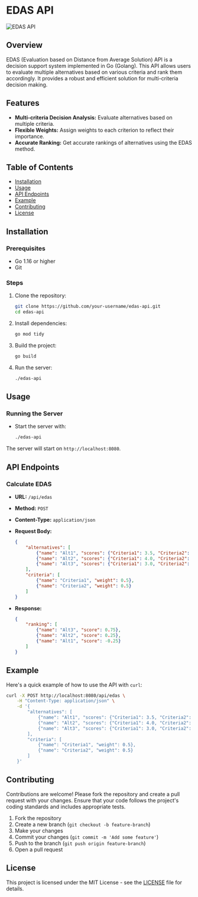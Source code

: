 # EDAS API

![EDAS API](https://img.shields.io/badge/EDAS-API-blue.svg)

## Overview

EDAS (Evaluation based on Distance from Average Solution) API is a decision support system implemented in Go (Golang). This API allows users to evaluate multiple alternatives based on various criteria and rank them accordingly. It provides a robust and efficient solution for multi-criteria decision making.

## Features

- **Multi-criteria Decision Analysis:** Evaluate alternatives based on multiple criteria.
- **Flexible Weights:** Assign weights to each criterion to reflect their importance.
- **Accurate Ranking:** Get accurate rankings of alternatives using the EDAS method.

## Table of Contents

- [Installation](#installation)
- [Usage](#usage)
- [API Endpoints](#api-endpoints)
- [Example](#example)
- [Contributing](#contributing)
- [License](#license)

## Installation

### Prerequisites

- Go 1.16 or higher
- Git

### Steps

1. Clone the repository:

    ```sh
    git clone https://github.com/your-username/edas-api.git
    cd edas-api
    ```

2. Install dependencies:

    ```sh
    go mod tidy
    ```

3. Build the project:

    ```sh
    go build
    ```

4. Run the server:

    ```sh
    ./edas-api
    ```

## Usage

### Running the Server

- Start the server with:

    ```sh
    ./edas-api
    ```

The server will start on `http://localhost:8080`.

## API Endpoints

### Calculate EDAS

- **URL:** `/api/edas`
- **Method:** `POST`
- **Content-Type:** `application/json`
- **Request Body:**

    ```json
    {
        "alternatives": [
            {"name": "Alt1", "scores": {"Criteria1": 3.5, "Criteria2": 7.0}},
            {"name": "Alt2", "scores": {"Criteria1": 4.0, "Criteria2": 6.5}},
            {"name": "Alt3", "scores": {"Criteria1": 3.0, "Criteria2": 8.0}}
        ],
        "criteria": [
            {"name": "Criteria1", "weight": 0.5},
            {"name": "Criteria2", "weight": 0.5}
        ]
    }
    ```

- **Response:**

    ```json
    {
        "ranking": [
            {"name": "Alt3", "score": 0.75},
            {"name": "Alt2", "score": 0.25},
            {"name": "Alt1", "score": -0.25}
        ]
    }
    ```

## Example

Here's a quick example of how to use the API with `curl`:

```sh
curl -X POST http://localhost:8080/api/edas \
    -H "Content-Type: application/json" \
    -d '{
        "alternatives": [
            {"name": "Alt1", "scores": {"Criteria1": 3.5, "Criteria2": 7.0}},
            {"name": "Alt2", "scores": {"Criteria1": 4.0, "Criteria2": 6.5}},
            {"name": "Alt3", "scores": {"Criteria1": 3.0, "Criteria2": 8.0}}
        ],
        "criteria": [
            {"name": "Criteria1", "weight": 0.5},
            {"name": "Criteria2", "weight": 0.5}
        ]
    }'
```

## Contributing

Contributions are welcome! Please fork the repository and create a pull request with your changes. Ensure that your code follows the project's coding standards and includes appropriate tests.

1. Fork the repository
2. Create a new branch (`git checkout -b feature-branch`)
3. Make your changes
4. Commit your changes (`git commit -m 'Add some feature'`)
5. Push to the branch (`git push origin feature-branch`)
6. Open a pull request

## License

This project is licensed under the MIT License - see the [LICENSE](LICENSE) file for details.

